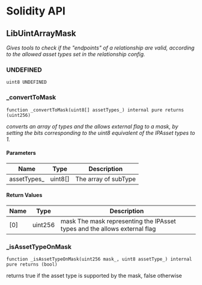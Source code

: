 # Solidity API

## LibUintArrayMask

_Gives tools to check if the "endpoints" of a relationship are valid, according to the allowed asset types set in the relationship config._

### UNDEFINED

```solidity
uint8 UNDEFINED
```

### _convertToMask

```solidity
function _convertToMask(uint8[] assetTypes_) internal pure returns (uint256)
```

_converts an array of types and the allows external flag to a mask, by setting the bits corresponding
to the uint8 equivalent of the IPAsset types to 1._

#### Parameters

| Name | Type | Description |
| ---- | ---- | ----------- |
| assetTypes_ | uint8[] | The array of subType |

#### Return Values

| Name | Type | Description |
| ---- | ---- | ----------- |
| [0] | uint256 | mask The mask representing the IPAsset types and the allows external flag |

### _isAssetTypeOnMask

```solidity
function _isAssetTypeOnMask(uint256 mask_, uint8 assetType_) internal pure returns (bool)
```

returns true if the asset type is supported by the mask, false otherwise

